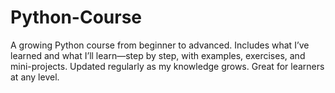 # Python-Course
A growing Python course from beginner to advanced. Includes what I’ve learned and what I’ll learn—step by step, with examples, exercises, and mini-projects. Updated regularly as my knowledge grows. Great for learners at any level.
